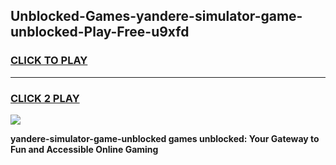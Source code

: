 
## Unblocked-Games-yandere-simulator-game-unblocked-Play-Free-u9xfd
<h3>
<a href="https://premium76.site?title=yandere-simulator-game-unblocked&ref=10A">CLICK TO PLAY</a></h3>
<hr>

<h3>
<a href="https://premium76.site?title=yandere-simulator-game-unblocked&ref=10A">CLICK 2 PLAY</a>
  
</h3>

<a href="https://premium76.site?title=yandere-simulator-game-unblocked&ref=10A"><img src="https://clearcache.store/games.png"></a>


**yandere-simulator-game-unblocked games unblocked: Your Gateway to Fun and Accessible Online Gaming**
